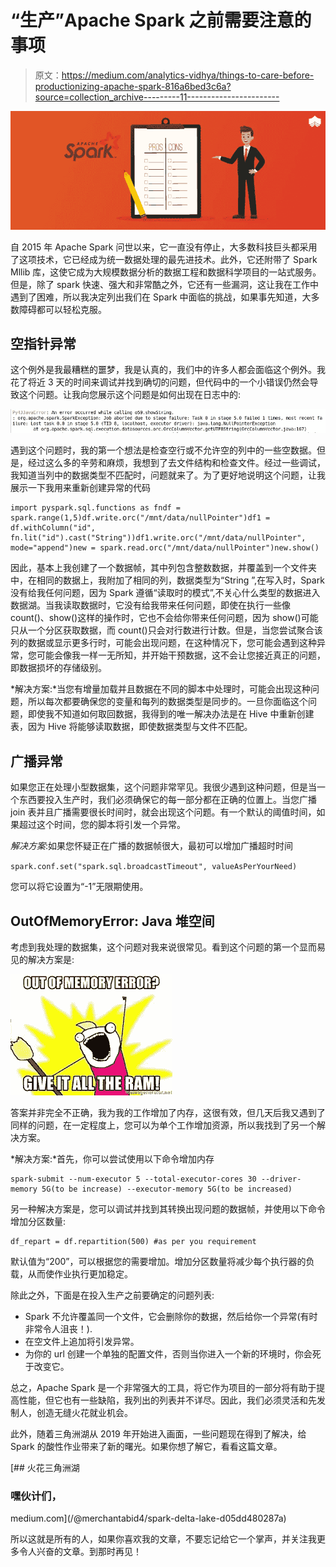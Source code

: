 # “生产”Apache Spark 之前需要注意的事项

> 原文：<https://medium.com/analytics-vidhya/things-to-care-before-productionizing-apache-spark-816a6bed3c6a?source=collection_archive---------11----------------------->

![](img/1ea9fcee8da05ee568cd350101f5cf61.png)

自 2015 年 Apache Spark 问世以来，它一直没有停止，大多数科技巨头都采用了这项技术，它已经成为统一数据处理的最先进技术。此外，它还附带了 Spark Mllib 库，这使它成为大规模数据分析的数据工程和数据科学项目的一站式服务。但是，除了 spark 快速、强大和非常酷之外，它还有一些漏洞，这让我在工作中遇到了困难，所以我决定列出我们在 Spark 中面临的挑战，如果事先知道，大多数障碍都可以轻松克服。

## 空指针异常

这个例外是我最糟糕的噩梦，我是认真的，我们中的许多人都会面临这个例外。我花了将近 3 天的时间来调试并找到确切的问题，但代码中的一个小错误仍然会导致这个问题。让我向您展示这个问题是如何出现在日志中的:

![](img/49e13640b715dbfd58c176466d287bff.png)

遇到这个问题时，我的第一个想法是检查空行或不允许空的列中的一些空数据。但是，经过这么多的辛劳和麻烦，我想到了去文件结构和检查文件。经过一些调试，我知道当列中的数据类型不匹配时，问题就来了。为了更好地说明这个问题，让我展示一下我用来重新创建异常的代码

```
import pyspark.sql.functions as fndf = spark.range(1,5)df.write.orc("/mnt/data/nullPointer")df1 = df.withColumn("id", fn.lit("id").cast("String"))df1.write.orc("/mnt/data/nullPointer", mode="append")new = spark.read.orc("/mnt/data/nullPointer")new.show()
```

因此，基本上我创建了一个数据帧，其中列包含整数数据，并覆盖到一个文件夹中，在相同的数据上，我附加了相同的列，数据类型为“String ”,在写入时，Spark 没有给我任何问题，因为 Spark 遵循“读取时的模式”,不关心什么类型的数据进入数据湖。当我读取数据时，它没有给我带来任何问题，即使在执行一些像 count()、show()这样的操作时，它也不会给你带来任何问题，因为 show()可能只从一个分区获取数据，而 count()只会对行数进行计数。但是，当您尝试聚合该列的数据或显示更多行时，可能会出现问题，在这种情况下，您可能会遇到这种异常，您可能会像我一样一无所知，并开始干预数据，这不会让您接近真正的问题，即数据损坏的存储级别。

*解决方案:*当您有增量加载并且数据在不同的脚本中处理时，可能会出现这种问题，所以每次都要确保您的变量和每列的数据类型是同步的。一旦你面临这个问题，即使我不知道如何取回数据，我得到的唯一解决办法是在 Hive 中重新创建表，因为 Hive 将能够读取数据，即使数据类型与文件不匹配。

## 广播异常

如果您正在处理小型数据集，这个问题非常罕见。我很少遇到这种问题，但是当一个东西要投入生产时，我们必须确保它的每一部分都在正确的位置上。当您广播 join 表并且广播需要很长时间时，就会出现这个问题。有一个默认的阈值时间，如果超过这个时间，您的脚本将引发一个异常。

*解决方案*:如果您怀疑正在广播的数据帧很大，最初可以增加广播超时时间

`spark.conf.set("spark.sql.broadcastTimeout", valueAsPerYourNeed)`

您可以将它设置为“-1”无限期使用。

## OutOfMemoryError: Java 堆空间

考虑到我处理的数据集，这个问题对我来说很常见。看到这个问题的第一个显而易见的解决方案是:

![](img/793793ad348e2b83d893cc9a66c5716e.png)

答案并非完全不正确，我为我的工作增加了内存，这很有效，但几天后我又遇到了同样的问题，在一定程度上，您可以为单个工作增加资源，所以我找到了另一个解决方案。

*解决方案:*首先，你可以尝试使用以下命令增加内存

```
spark-submit --num-executor 5 --total-executor-cores 30 --driver-memory 5G(to be increase) --executor-memory 5G(to be increased)
```

另一种解决方案是，您可以调试并找到其转换出现问题的数据帧，并使用以下命令增加分区数量:

```
df_repart = df.repartition(500) #as per you requirement
```

默认值为“200”，可以根据您的需要增加。增加分区数量将减少每个执行器的负载，从而使作业执行更加稳定。

除此之外，下面是在投入生产之前要确定的问题列表:

*   Spark 不允许覆盖同一个文件，它会删除你的数据，然后给你一个异常(有时非常令人沮丧！).
*   在空文件上追加将引发异常。
*   为你的 url 创建一个单独的配置文件，否则当你进入一个新的环境时，你会死于改变它。

总之，Apache Spark 是一个非常强大的工具，将它作为项目的一部分将有助于提高性能，但它也有一些缺陷，我列出的列表并不详尽。因此，我们必须灵活和先发制人，创造无缝火花就业机会。

此外，随着三角洲湖从 2019 年开始进入画面，一些问题现在得到了解决，给 Spark 的酸性作业带来了新的曙光。如果你想了解它，看看这篇文章。

[](/@merchantabid4/spark-delta-lake-d05dd480287a) [## 火花三角洲湖

### 嘿伙计们，

medium.com](/@merchantabid4/spark-delta-lake-d05dd480287a) 

所以这就是所有的人，如果你喜欢我的文章，不要忘记给它一个掌声，并关注我更多令人兴奋的文章。到那时再见！